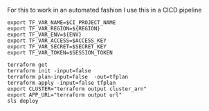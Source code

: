 For this to work in an automated fashion I use this in a CICD pipeline


```
export TF_VAR_NAME=$CI_PROJECT_NAME
export TF_VAR_REGION=${REGION}
export TF_VAR_ENV=${ENV}
export TF_VAR_ACCESS=$ACCESS_KEY
export TF_VAR_SECRET=$SECRET_KEY
export TF_VAR_TOKEN=$SESSION_TOKEN

terraform get
terraform init -input=false
terraform plan-input=false  -out=tfplan
terraform apply -input=false tfplan
export CLUSTER="terraform output cluster_arn"
export APP_URL="terraform output url"
sls deploy
```

